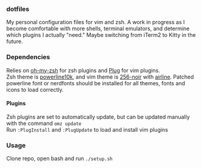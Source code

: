 ### dotfiles
My personal configuration files for vim and zsh. A work in progress as I become comfortable with more shells, terminal emulators, and determine which plugins I actually "need." Maybe switching from iTerm2 to Kitty in the future. 

### Dependencies
Relies on [oh-my-zsh](https://github.com/ohmyzsh/ohmyzsh) for zsh plugins and [Plug](https://github.com/junegunn/vim-plug) for vim plugins.<br /> Zsh theme is [powerline10k](https://github.com/romkatv/powerlevel10k), and vim theme is [256-noir](https://github.com/andreasvc/vim-256noir) with [airline](https://github.com/vim-airline/vim-airline). Patched powerline font or nerdfonts should be installed for all themes, fonts and icons to load correctly.
#### Plugins
Zsh plugins are set to automatically update, but can be updated manually with the command `omz update` <br />
Run `:PlugInstall` and `:PlugUpdate` to load and install vim plugins
### Usage
Clone repo, open bash and run `./setup.sh`

